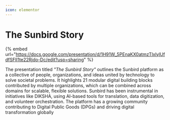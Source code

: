 ```yaml
---
icon: elementor
---
```


# The Sunbird Story

{% embed url="https://docs.google.com/presentation/d/1H91W_5PEnaKX0atmzTlxlylUfdfSFlI1te22Rjdo-Dc/edit?usp=sharing" %}

&#x20; &#x20;

The presentation titled _"The Sunbird Story"_ outlines the Sunbird platform as a collective of people, organizations, and ideas united by technology to solve societal problems. It highlights 21 modular digital building blocks contributed by multiple organizations, which can be combined across domains for scalable, flexible solutions. Sunbird has been instrumental in initiatives like DIKSHA, using AI-based tools for translation, data digitization, and volunteer orchestration. The platform has a growing community contributing to Digital Public Goods (DPGs) and driving digital transformation globally​
